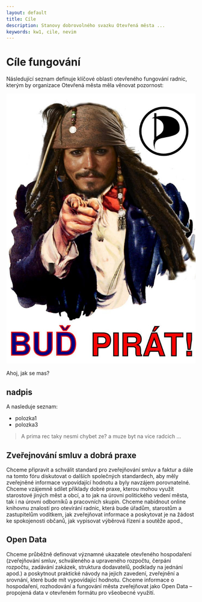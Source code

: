 ```yaml
---
layout: default
title: Cíle
description: Stanovy dobrovolného svazku Otevřená města ...
keywords: kw1, cile, nevim
---
```

# Cíle fungování

Následující seznam definuje klíčové oblasti otevřeného fungování radnic,
kterým by organizace Otevřená města měla věnovat pozornost:

![ds](/static/media/budPirat.jpg)

Ahoj, jak se mas?

## nadpis

A nasleduje seznam:

- polozka1
- polozka3

> A prima rec taky nesmi chybet ze?
> a muze byt na vice radcich ...

## Zveřejnování smluv a dobrá praxe

Chceme připravit a schválit standard pro zveřejňování smluv a faktur a dále
na tomto fóru diskutovat o dalších společných standardech, aby měly zveřejněné
informace vypovídající hodnotu a byly navzájem porovnatelné. Chceme vzájemně
sdílet příklady dobré praxe, kterou mohou využít starostové
jiných měst a obcí, a to jak na úrovni politického vedení města, tak i na úrovni
odborníků a pracovních skupin. Chceme nabídnout online knihovnu znalostí pro otevírání radnic, která bude úřadům,
starostům a zastupitelům vodítkem, jak zveřejňovat informace a poskytovat je
na žádost ke spokojenosti občanů, jak vypisovat výběrová řízení a soutěže apod.,

## Open Data

Chceme průběžně definovat významné ukazatele otevřeného hospodaření (zveřejňování smluv,
schváleného a upraveného rozpočtu, čerpání rozpočtu, zadávání zakázek, struktura dodavatelů,
podklady na jednání apod.) a poskytnout praktické návody na jejich zavedení, zveřejnění a
srovnání, které bude mít vypovídající hodnotu. Chceme informace o hospodaření,
rozhodování a fungování města zveřejňovat jako Open Data – propojená data
v otevřeném formátu pro všeobecné využití.